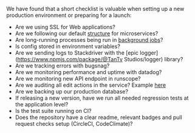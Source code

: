 We have found that a short checklist is valuable when setting up a new production environment or preparing for a launch:

- Are we using SSL for Web applications?
- Are we following our default [structure](https://docs.google.com/document/d/1HJnk8cqvblyW6NOGN6xkSsWVvtMmYBrumfXN145ZTL4/edit#heading=h.gdbmzxpjdr5r) for microservices?
- Are long-running processes being run in [background jobs](https://docs.google.com/document/d/1HJnk8cqvblyW6NOGN6xkSsWVvtMmYBrumfXN145ZTL4/edit#heading=h.kr4s147l12xl)?
- Is config stored in environment variables?
- Are we sending logs to Stackdriver with the [epic logger](https://www.npmjs.com/package/@TanTv Studios/logger) library?
- Are we tracking errors with bugsnag?
- Are we monitoring performance and uptime with datadog?
- Are we monitoring new API endpoint in runscope?
- Are we auditing all edit actions in the service? Example [here](https://docs.google.com/document/d/1HJnk8cqvblyW6NOGN6xkSsWVvtMmYBrumfXN145ZTL4/edit#heading=h.qwit764xu5h)
- Are we backing up our production database?
- If releasing a new version, have we run all needed regression tests at the application level?
- Is the test suite running on CI?
- Does the repository have a clear readme, relevant badges and pull request checks setup (CircleCI, CodeClimate)?

